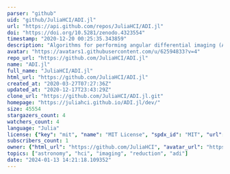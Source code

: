 ```yaml
---
parser: "github"
uid: "github/JuliaHCI/ADI.jl"
url: "https://api.github.com/repos/JuliaHCI/ADI.jl"
doi: "https://doi.org/10.5281/zenodo.4323554"
timestamp: "2020-12-20 00:25:35.343859"
description: "Algorithms for performing angular differential imaging (ADI)"
avatar: "https://avatars1.githubusercontent.com/u/62594833?v=4"
repo_url: "https://github.com/JuliaHCI/ADI.jl"
name: "ADI.jl"
full_name: "JuliaHCI/ADI.jl"
html_url: "https://github.com/JuliaHCI/ADI.jl"
created_at: "2020-03-27T07:27:36Z"
updated_at: "2020-12-17T23:43:29Z"
clone_url: "https://github.com/JuliaHCI/ADI.jl.git"
homepage: "https://juliahci.github.io/ADI.jl/dev/"
size: 45554
stargazers_count: 4
watchers_count: 4
language: "Julia"
license: {"key": "mit", "name": "MIT License", "spdx_id": "MIT", "url": "https://api.github.com/licenses/mit", "node_id": "MDc6TGljZW5zZTEz"}
subscribers_count: 1
owner: {"html_url": "https://github.com/JuliaHCI", "avatar_url": "https://avatars1.githubusercontent.com/u/62594833?v=4", "login": "JuliaHCI", "type": "Organization"}
topics: ["astronomy", "hci", "imaging", "reduction", "adi"]
date: "2024-01-13 14:21:18.109352"
---
```

